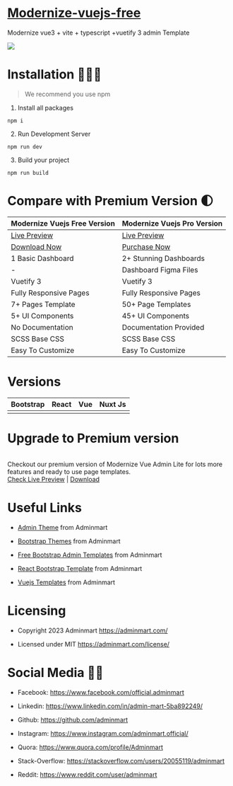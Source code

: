 # <a href="https://modernize-vue3-free.netlify.app/?ref=5">Modernize-vuejs-free</a>
Modernize vue3 + vite + typescript +vuetify 3 admin Template

<!-- Main image of Template -->
<a target="_blank" href="https://adminmart.com/product/modernize-vuetify-vue-admin-dashboard/?ref=5">
  <img src="https://adminmart.com/wp-content/uploads/2023/02/modernize-free-vuetify-admin-dashboard-am.png" />
</a>


# Installation 👨🏻‍💻

> We recommend you use npm

1. Install all packages

```
npm i
```

2. Run Development Server

```
npm run dev
```

3. Build your project

```
npm run build
```

# Compare with Premium Version 🌓

<table>
<thead>
<tr>
<th>Modernize Vuejs Free Version</th>
<th>Modernize Vuejs Pro Version</th>
</tr>
</thead>
<tbody>
<tr>
  <td>
    <a href="https://modernize-vue3-free.netlify.app/?ref=5">Live Preview</a>
  </td>
  <td>
  <a href="https://modernize-vuejs.adminmart.com/?ref=5">Live Preview</a>
  </td>
</tr>
<tr>
  <td>
    <a href="https://adminmart.com/product/modernize-free-vuetify-vue-js-admin-dashboard/?ref=5">Download Now</a>
  </td>
  <td>
    <a href="https://adminmart.com/product/modernize-vuetify-vue-admin-dashboard/?ref=5">Purchase Now</a>
  </td>
</tr>
<tr>
  <td>
  1 Basic Dashboard
  </td>
  <td>
  2+ Stunning Dashboards
  </td>
</tr>
<tr>
  <td>
  -
  </td>
  <td>
  Dashboard Figma Files
  </td>
</tr>
<tr>
  <td>
  Vuetify 3
  </td>
  <td>
  Vuetify 3
  </td>
</tr>
<tr>
  <td>
  Fully Responsive Pages
  </td>
  <td>
  Fully Responsive Pages
  </td>
</tr>
<tr>
  <td>
  7+ Pages Template
  </td>
  <td>
  50+ Page Templates
  </td>
</tr>
<tr>
  <td>
  5+ UI Components
  </td>
  <td>
  45+ UI Components
  </td>
</tr>
<tr>
  <td>
  No Documentation
  </td>
  <td>
  Documentation Provided
  </td>
</tr>
<tr>
  <td>
  SCSS Base CSS
  </td>
  <td>
  SCSS Base CSS
  </td>
</tr>
<tr>
  <td>
  Easy To Customize
  </td>
  <td>
  Easy To Customize
  </td>
</tr>
</tbody>
</table>


# Versions

<table>
<thead>
<tr>
  <th>Bootstrap</th>
  <th>React</th>
  <th>Vue</th>
  <th>Nuxt Js</th>
</tr>
</thead>
<tbody>
  <tr>
    <td>
      <a href="https://adminmart.com/product/modernize-bootstrap-5-admin-template/?ref=5">
        <img src="https://adminmart.com/wp-content/uploads/2023/02/modernize-bootstrap-5-admin-template.png" alt="">
      </a>
    </td>
    <td>
      <a href="https://adminmart.com/product/modernize-react-mui-dashboard-theme/?ref=5">
        <img src="https://adminmart.com/wp-content/uploads/2023/01/image_2023_01_26T10_19_25_019Z.png" alt="">
      </a>
    </td>
    <td>
      <a href="https://adminmart.com/product/modernize-vuetify-vue-admin-dashboard/?ref=5">
        <img src="https://adminmart.com/wp-content/uploads/2023/02/modernize-vuetify-admin-dashboard.png" alt="">
      </a>
    </td>
    <td>
      <a href="https://adminmart.com/product/modernize-nuxt-js-admin-dashboard/?ref=5">
        <img src="https://adminmart.com/wp-content/uploads/2023/02/modernize-nuxt-js-admin-dashboard.png" alt="">
      </a>
    </td>
  <tr>
</tbody>
</table>  


# Upgrade to Premium version

<a target="_blank" href="https://modernize-vuejs.adminmart.com/?ref=5">
  <img src="https://adminmart.com/wp-content/uploads/2023/02/modernize-vuetify-admin-dashboard.png" alt="">
</a>
<p>
  Checkout our premium version of Modernize Vue Admin Lite for lots more features and ready to use page templates.<br>
<a href="https://modernize-vuejs.adminmart.com/?ref=5">Check Live Preview</a> | <a href="https://adminmart.com/product/modernize-vuetify-vue-admin-dashboard/?    ref=5">Download</a>
</p>


<!-- Useful Links of Template -->
# Useful Links
- <p><a href="https://adminmart.com/?ref=5">Admin Theme</a> from Adminmart</p>
- <p><a href="https://adminmart.com/product/modernize-bootstrap-5-admin-template/?ref=5">Bootstrap Themes</a> from Adminmart</p>
- <p><a href="https://adminmart.com/product/modernize-free-bootstrap-5-admin-template/?ref=5">Free Bootstrap Admin Templates</a> from Adminmart</p>
- <p><a href="https://adminmart.com/product/modernize-react-mui-dashboard-theme/?ref=5">React Bootstrap Template</a> from Adminmart</p>
- <p><a href="https://adminmart.com/product/modernize-vuetify-vue-admin-dashboard/?ref=5">Vuejs Templates</a> from Adminmart</p>


<!-- Licensing of Template -->
# Licensing
- <p>Copyright 2023 Adminmart <a href="https://adminmart.com/?ref=5">https://adminmart.com/</a></p>
- <p>Licensed under MIT <a href="https://adminmart.com/license/?ref=5">https://adminmart.com/license/</a></p>


<!-- Social Media of Adminmart -->
# Social Media 👭🏼
- <p>Facebook: <a href="https://www.facebook.com/official.adminmart/?ref=5">https://www.facebook.com/official.adminmart</a></p>
- <p>Linkedin: <a href="https://www.linkedin.com/in/admin-mart-5ba892249/?ref=5">https://www.linkedin.com/in/admin-mart-5ba892249/</a></p>
- <p>Github: <a href="https://github.com/adminmart/?ref=5">https://github.com/adminmart</a></p>
- <p>Instagram: <a href="https://www.instagram.com/adminmart.official/?ref=5">https://www.instagram.com/adminmart.official/</a></p>
- <p>Quora: <a href="https://www.quora.com/profile/Adminmart/?ref=5">https://www.quora.com/profile/Adminmart</a></p>
- <p>Stack-Overflow: <a href="https://stackoverflow.com/users/20055119/adminmart/?ref=5">https://stackoverflow.com/users/20055119/adminmart</a></p>
- <p>Reddit: <a href="https://www.reddit.com/user/adminmart/?ref=5">https://www.reddit.com/user/adminmart</a></p>


